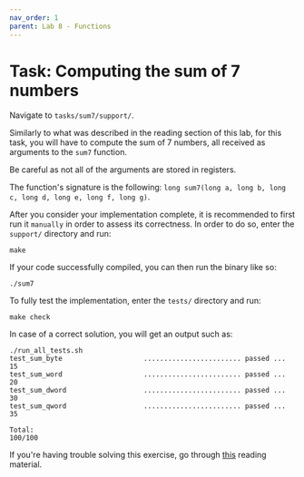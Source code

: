 ```yaml
---
nav_order: 1
parent: Lab 8 - Functions
---
```


# Task: Computing the sum of 7 numbers

Navigate to `tasks/sum7/support/`.

Similarly to what was described in the reading section of this lab, for this task, you will have to compute the sum of 7 numbers, all received as arguments to the `sum7` function.

Be careful as not all of the arguments are stored in registers.

The function's signature is the following: `long sum7(long a, long b, long c, long d, long e, long f, long g)`.

After you consider your implementation complete, it is recommended to first run it `manually` in order to assess its correctness.
In order to do so, enter the `support/` directory and run:

```console
make
```

If your code successfully compiled, you can then run the binary like so:

```console
./sum7
```

To fully test the implementation, enter the `tests/` directory and run:

```console
make check
```

In case of a correct solution, you will get an output such as:

```text
./run_all_tests.sh
test_sum_byte                    ........................ passed ...  15
test_sum_word                    ........................ passed ...  20
test_sum_dword                   ........................ passed ...  30
test_sum_qword                   ........................ passed ...  35

Total:                                                           100/100
```

If you're having trouble solving this exercise, go through [this](../../reading/functions.md) reading material.
